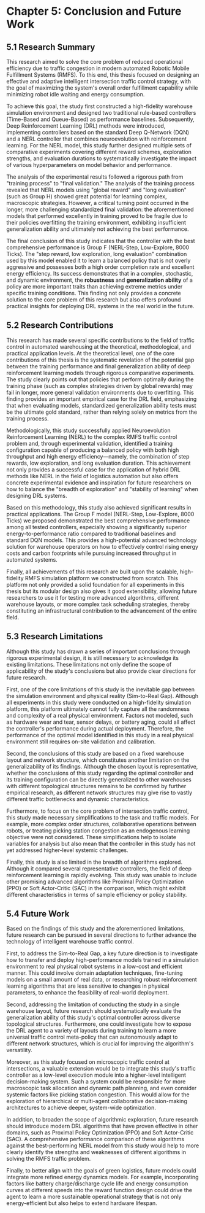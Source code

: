 # Chapter 5: Conclusion and Future Work

## 5.1 Research Summary
This research aimed to solve the core problem of reduced operational efficiency due to traffic congestion in modern automated Robotic Mobile Fulfillment Systems (RMFS). To this end, this thesis focused on designing an effective and adaptive intelligent intersection traffic control strategy, with the goal of maximizing the system's overall order fulfillment capability while minimizing robot idle waiting and energy consumption.

To achieve this goal, the study first constructed a high-fidelity warehouse simulation environment and designed two traditional rule-based controllers (Time-Based and Queue-Based) as performance baselines. Subsequently, Deep Reinforcement Learning (DRL) methods were introduced, implementing controllers based on the standard Deep Q-Network (DQN) and a NERL controller that combines neuroevolution with reinforcement learning. For the NERL model, this study further designed multiple sets of comparative experiments covering different reward schemes, exploration strengths, and evaluation durations to systematically investigate the impact of various hyperparameters on model behavior and performance.

The analysis of the experimental results followed a rigorous path from "training process" to "final validation." The analysis of the training process revealed that NERL models using "global reward" and "long evaluation" (such as Group H) showed great potential for learning complex, macroscopic strategies. However, a critical turning point occurred in the longer, more challenging standardized final validation: the aforementioned models that performed excellently in training proved to be fragile due to their policies overfitting the training environment, exhibiting insufficient generalization ability and ultimately not achieving the best performance.

The final conclusion of this study indicates that the controller with the best comprehensive performance is Group F (NERL-Step, Low-Explore, 8000 Ticks). The "step reward, low exploration, long evaluation" combination used by this model enabled it to learn a balanced policy that is not overly aggressive and possesses both a high order completion rate and excellent energy efficiency. Its success demonstrates that in a complex, stochastic, and dynamic environment, the **robustness** and **generalization ability** of a policy are more important traits than achieving extreme metrics under specific training conditions. This finding not only provides a concrete solution to the core problem of this research but also offers profound practical insights for deploying DRL systems in the real world in the future.

## 5.2 Research Contributions
This research has made several specific contributions to the field of traffic control in automated warehousing at the theoretical, methodological, and practical application levels. At the theoretical level, one of the core contributions of this thesis is the systematic revelation of the potential gap between the training performance and final generalization ability of deep reinforcement learning models through rigorous comparative experiments. The study clearly points out that policies that perform optimally during the training phase (such as complex strategies driven by global rewards) may fail in longer, more general validation environments due to overfitting. This finding provides an important empirical case for the DRL field, emphasizing that when evaluating models, standardized generalization ability tests must be the ultimate gold standard, rather than relying solely on metrics from the training process.

Methodologically, this study successfully applied Neuroevolution Reinforcement Learning (NERL) to the complex RMFS traffic control problem and, through experimental validation, identified a training configuration capable of producing a balanced policy with both high throughput and high energy efficiency—namely, the combination of step rewards, low exploration, and long evaluation duration. This achievement not only provides a successful case for the application of hybrid DRL methods like NERL in the field of logistics automation but also offers concrete experimental evidence and inspiration for future researchers on how to balance the "breadth of exploration" and "stability of learning" when designing DRL systems.

Based on this methodology, this study also achieved significant results in practical applications. The Group F model (NERL-Step, Low-Explore, 8000 Ticks) we proposed demonstrated the best comprehensive performance among all tested controllers, especially showing a significantly superior energy-to-performance ratio compared to traditional baselines and standard DQN models. This provides a high-potential advanced technology solution for warehouse operators on how to effectively control rising energy costs and carbon footprints while pursuing increased throughput in automated systems.

Finally, all achievements of this research are built upon the scalable, high-fidelity RMFS simulation platform we constructed from scratch. This platform not only provided a solid foundation for all experiments in this thesis but its modular design also gives it good extensibility, allowing future researchers to use it for testing more advanced algorithms, different warehouse layouts, or more complex task scheduling strategies, thereby constituting an infrastructural contribution to the advancement of the entire field.

## 5.3 Research Limitations
Although this study has drawn a series of important conclusions through rigorous experimental design, it is still necessary to acknowledge its existing limitations. These limitations not only define the scope of applicability of the study's conclusions but also provide clear directions for future research.

First, one of the core limitations of this study is the inevitable gap between the simulation environment and physical reality (Sim-to-Real Gap). Although all experiments in this study were conducted on a high-fidelity simulation platform, this platform ultimately cannot fully capture all the randomness and complexity of a real physical environment. Factors not modeled, such as hardware wear and tear, sensor delays, or battery aging, could all affect the controller's performance during actual deployment. Therefore, the performance of the optimal model identified in this study in a real physical environment still requires on-site validation and calibration.

Second, the conclusions of this study are based on a fixed warehouse layout and network structure, which constitutes another limitation on the generalizability of its findings. Although the chosen layout is representative, whether the conclusions of this study regarding the optimal controller and its training configuration can be directly generalized to other warehouses with different topological structures remains to be confirmed by further empirical research, as different network structures may give rise to vastly different traffic bottlenecks and dynamic characteristics.

Furthermore, to focus on the core problem of intersection traffic control, this study made necessary simplifications to the task and traffic models. For example, more complex order structures, collaborative operations between robots, or treating picking station congestion as an endogenous learning objective were not considered. These simplifications help to isolate variables for analysis but also mean that the controller in this study has not yet addressed higher-level systemic challenges.

Finally, this study is also limited in the breadth of algorithms explored. Although it compared several representative controllers, the field of deep reinforcement learning is rapidly evolving. This study was unable to include other promising advanced algorithms like Proximal Policy Optimization (PPO) or Soft Actor-Critic (SAC) in the comparison, which might exhibit different characteristics in terms of sample efficiency or policy stability.

## 5.4 Future Work
Based on the findings of this study and the aforementioned limitations, future research can be pursued in several directions to further advance the technology of intelligent warehouse traffic control.

First, to address the Sim-to-Real Gap, a key future direction is to investigate how to transfer and deploy high-performance models trained in a simulation environment to real physical robot systems in a low-cost and efficient manner. This could involve domain adaptation techniques, fine-tuning models on a small amount of real data, or researching robust reinforcement learning algorithms that are less sensitive to changes in physical parameters, to enhance the feasibility of real-world deployment.

Second, addressing the limitation of conducting the study in a single warehouse layout, future research should systematically evaluate the generalization ability of this study's optimal controller across diverse topological structures. Furthermore, one could investigate how to expose the DRL agent to a variety of layouts during training to learn a more universal traffic control meta-policy that can autonomously adapt to different network structures, which is crucial for improving the algorithm's versatility.

Moreover, as this study focused on microscopic traffic control at intersections, a valuable extension would be to integrate this study's traffic controller as a low-level execution module into a higher-level intelligent decision-making system. Such a system could be responsible for more macroscopic task allocation and dynamic path planning, and even consider systemic factors like picking station congestion. This would allow for the exploration of hierarchical or multi-agent collaborative decision-making architectures to achieve deeper, system-wide optimization.

In addition, to broaden the scope of algorithmic exploration, future research should introduce modern DRL algorithms that have proven effective in other domains, such as Proximal Policy Optimization (PPO) and Soft Actor-Critic (SAC). A comprehensive performance comparison of these algorithms against the best-performing NERL model from this study would help to more clearly identify the strengths and weaknesses of different algorithms in solving the RMFS traffic problem.

Finally, to better align with the goals of green logistics, future models could integrate more refined energy dynamics models. For example, incorporating factors like battery charge/discharge cycle life and energy consumption curves at different speeds into the reward function design could drive the agent to learn a more sustainable operational strategy that is not only energy-efficient but also helps to extend hardware lifespan. 